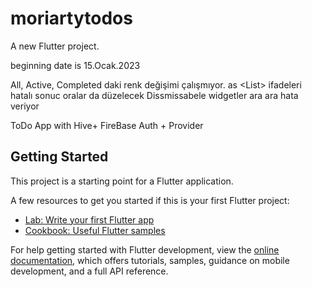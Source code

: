 # moriartytodos

A new Flutter project.

beginning date is 15.Ocak.2023 

All, Active, Completed daki renk değişimi çalışmıyor. 
as <List<RoutineModel>> ifadeleri hatalı sonuc oralar da düzelecek 
Dissmissabele widgetler ara ara hata veriyor 

ToDo App with Hive+ FireBase Auth + Provider

## Getting Started

This project is a starting point for a Flutter application.

A few resources to get you started if this is your first Flutter project:

- [Lab: Write your first Flutter app](https://docs.flutter.dev/get-started/codelab)
- [Cookbook: Useful Flutter samples](https://docs.flutter.dev/cookbook)

For help getting started with Flutter development, view the
[online documentation](https://docs.flutter.dev/), which offers tutorials,
samples, guidance on mobile development, and a full API reference.
